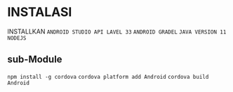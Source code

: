 # INSTALASI
INSTALLKAN 
`ANDROID STUDIO API LAVEL 33` 
`ANDROID GRADEL`
`JAVA VERSION 11`
`NODEJS`
## sub-Module
`npm install -g cordova` 
`cordova platform add Android`
`cordova build Android`